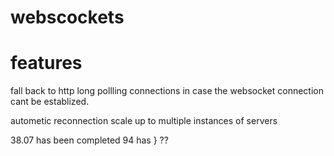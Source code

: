 # webscockets

# features 
  fall back to http long pollling connections in case the websocket connection cant be establized.

  autometic reconnection
  scale up to multiple instances of servers 

  38.07 has been completed 94 has } ??
